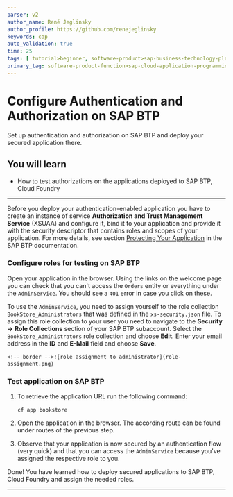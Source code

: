```yaml
---
parser: v2
author_name: René Jeglinsky
author_profile: https://github.com/renejeglinsky
keywords: cap
auto_validation: true
time: 25
tags: [ tutorial>beginner, software-product>sap-business-technology-platform, programming-tool>java, software-product>sap-business-application-studio]
primary_tag: software-product-function>sap-cloud-application-programming-model
---
```


# Configure Authentication and Authorization on SAP BTP
<!-- description --> Set up authentication and authorization on SAP BTP and deploy your secured application there.

## You will learn
  - How to test authorizations on the applications deployed to SAP BTP, Cloud Foundry
---
Before you deploy your authentication-enabled application you have to create an instance of service **Authorization and Trust Management Service** (XSUAA) and configure it, bind it to your application and provide it with the security descriptor that contains roles and scopes of your application. For more details, see section [Protecting Your Application](https://help.sap.com/viewer/65de2977205c403bbc107264b8eccf4b/Cloud/en-US/7c5c565f37c946faa154909004331d57.html) in the SAP BTP documentation.


### Configure roles for testing on SAP BTP


Open your application in the browser. Using the links on the welcome page you can check that you can't access the `Orders` entity or everything under the `AdminService`. You should see a `401` error in case you click on these.

To use the `AdminService`, you need to assign yourself to the role collection `BookStore_Administrators` that was defined in the `xs-security.json` file. To assign this role collection to your user you need to navigate to the **Security** **&rarr;** **Role Collections** section of your SAP BTP subaccount. Select the `BookStore_Administrators` role collection and choose **Edit**. Enter your email address in the **ID** and **E-Mail** field and choose **Save**.

    <!-- border -->![role assignment to administrator](role-assignment.png)



### Test application on SAP BTP

1. To retrieve the application URL run the following command:

    ```Shell/Bash
    cf app bookstore
    ```

2. Open the application in the browser. The according route can be found under routes of the previous step.

3. Observe that your application is now secured by an authentication flow (very quick) and that you can access the `AdminService` because you've assigned the respective role to you.

Done! You have learned how to deploy secured applications to SAP BTP, Cloud Foundry and assign the needed roles.


---
